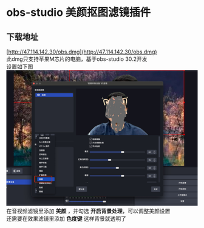 # obs-studio 美颜抠图滤镜插件
下载地址
-------
[http://47.114.142.30/obs.dmg](http://47.114.142.30/obs.dmg)<br>
此dmg只支持苹果M芯片的电脑，基于obs-studio 30.2开发<br>
设置如下图<br>
![1](assets/1.jpg)
<br>
在音视频滤镜里添加 **美颜** ，并勾选 **开启背景处理**，可以调整美颜设置
<br>
还需要在效果滤镜里添加 **色度键**  这样背景就透明了

